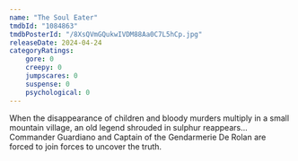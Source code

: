 ```yaml
---
name: "The Soul Eater"
tmdbId: "1084863"
tmdbPosterId: "/8XsQVmGQukwIVDM88Aa0C7L5hCp.jpg"
releaseDate: 2024-04-24
categoryRatings:
    gore: 0
    creepy: 0
    jumpscares: 0
    suspense: 0
    psychological: 0
---
```

When the disappearance of children and bloody murders multiply in a small mountain village, an old legend shrouded in sulphur reappears... Commander Guardiano and Captain of the Gendarmerie De Rolan are forced to join forces to uncover the truth.
